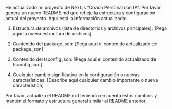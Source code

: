 He actualizado mi proyecto de Next.js "Coach Personal con IA". Por favor, genera un nuevo README.md que refleje la estructura y configuración actual del proyecto. Aquí está la información actualizada:

1. Estructura de archivos (lista de directorios y archivos principales):
   [Pega aquí la nueva estructura de archivos]

2. Contenido del package.json:
   [Pega aquí el contenido actualizado de package.json]

3. Contenido del tsconfig.json:
   [Pega aquí el contenido actualizado de tsconfig.json]

4. Cualquier cambio significativo en la configuración o nuevas características:
   [Describe aquí cualquier cambio importante o nueva característica]

Por favor, actualiza el README.md teniendo en cuenta estos cambios y mantén el formato y estructura general similar al README anterior.
